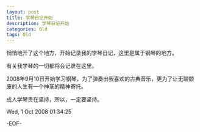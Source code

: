 ```yaml
---
layout: post
title: 学琴日记开始
description: 学琴日记开始
categories: Old
tags: Old
---
```

悄悄地开了这个地方，开始记录我的学琴日记，这里是属于钢琴的地方。  
  
有关我学琴的一切都将会记录在这里。  
  
2008年9月10日开始学习钢琴，为了弹奏出我喜欢的古典音乐，更为了让无聊颓废的人生有一个神圣的精神寄托。  
  
成人学琴贵在坚持，所以，一定要坚持。

Wed, 1 Oct 2008 01:34:25

-EOF-